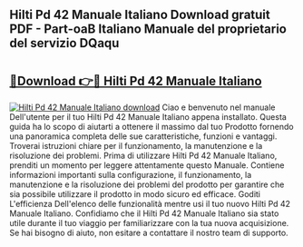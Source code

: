 ## Hilti Pd 42 Manuale Italiano Download gratuit PDF - Part-oaB Italiano Manuale del proprietario del servizio DQaqu

# <h2><a href="http://dfgh8f4.blite.top/?on=Hilti+Pd+42+Manuale+Italiano">🔗Download 👉🔴 Hilti Pd 42 Manuale Italiano</a></h2>

[![Hilti Pd 42 Manuale Italiano download](https://i.imgur.com/lujVjoI.png)](http://dfgh8f4.blite.top/?on=Hilti+Pd+42+Manuale+Italiano)
Ciao e benvenuto nel manuale Dell'utente per il tuo Hilti Pd 42 Manuale Italiano appena installato. Questa guida ha lo scopo di aiutarti a ottenere il massimo dal tuo Prodotto fornendo una panoramica completa delle sue caratteristiche, funzioni e vantaggi. Troverai istruzioni chiare per il funzionamento, la manutenzione e la risoluzione dei problemi. Prima di utilizzare Hilti Pd 42 Manuale Italiano, prenditi un momento per leggere attentamente questo Manuale. Contiene informazioni importanti sulla configurazione, il funzionamento, la manutenzione e la risoluzione dei problemi del prodotto per garantire che sia possibile utilizzare il prodotto in modo sicuro ed efficace. Goditi L'efficienza Dell'elenco delle funzionalità mentre usi il tuo nuovo Hilti Pd 42 Manuale Italiano. Confidiamo che il Hilti Pd 42 Manuale Italiano sia stato utile durante il tuo viaggio per familiarizzare con la tua nuova acquisizione. Se hai bisogno di aiuto, non esitare a contattare il nostro team di supporto.
